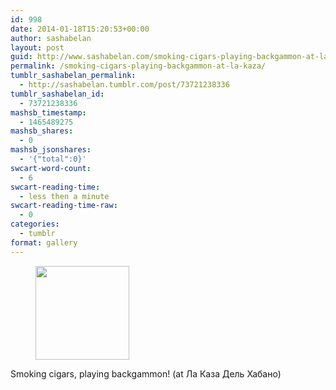 ```yaml
---
id: 998
date: 2014-01-18T15:20:53+00:00
author: sashabelan
layout: post
guid: http://www.sashabelan.com/smoking-cigars-playing-backgammon-at-la-kaza/
permalink: /smoking-cigars-playing-backgammon-at-la-kaza/
tumblr_sashabelan_permalink:
  - http://sashabelan.tumblr.com/post/73721238336
tumblr_sashabelan_id:
  - 73721238336
mashsb_timestamp:
  - 1465489275
mashsb_shares:
  - 0
mashsb_jsonshares:
  - '{"total":0}'
swcart-word-count:
  - 6
swcart-reading-time:
  - less then a minute
swcart-reading-time-raw:
  - 0
categories:
  - tumblr
format: gallery
---
```

<div id='gallery-578' class='gallery galleryid-998 gallery-columns-3 gallery-size-thumbnail'>
  <figure class='gallery-item'> 
  
  <div class='gallery-icon landscape'>
    <a href='http://www.sashabelan.ru/smoking-cigars-playing-backgammon-at-la-kaza/attachment/999/'><img width="150" height="150" src="http://www.sashabelan.ru/wp-content/uploads/2014/01/tumblr_mzlrytlZfk1qarj97o1_1280-150x150.jpg" class="attachment-thumbnail size-thumbnail" alt="" srcset="http://www.sashabelan.ru/wp-content/uploads/2014/01/tumblr_mzlrytlZfk1qarj97o1_1280-150x150.jpg 150w, http://www.sashabelan.ru/wp-content/uploads/2014/01/tumblr_mzlrytlZfk1qarj97o1_1280-300x300.jpg 300w, http://www.sashabelan.ru/wp-content/uploads/2014/01/tumblr_mzlrytlZfk1qarj97o1_1280-230x230.jpg 230w, http://www.sashabelan.ru/wp-content/uploads/2014/01/tumblr_mzlrytlZfk1qarj97o1_1280-350x350.jpg 350w, http://www.sashabelan.ru/wp-content/uploads/2014/01/tumblr_mzlrytlZfk1qarj97o1_1280.jpg 640w" sizes="(max-width: 150px) 100vw, 150px" /></a>
  </div></figure>
</div>

Smoking cigars, playing backgammon! (at Ла Каза Дель Хабано)